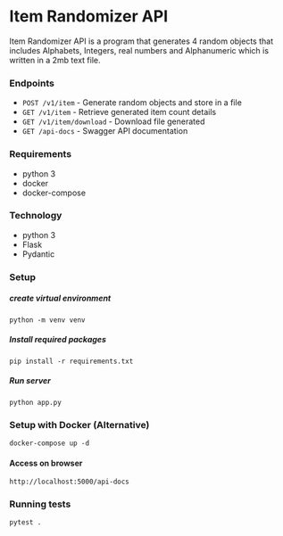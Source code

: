# Item Randomizer API
Item Randomizer API is a program that generates 4 random objects that includes Alphabets, Integers, real numbers and Alphanumeric which is written in a 2mb text file.

### Endpoints
- `POST /v1/item` - Generate random objects and store in a file
- `GET /v1/item` - Retrieve generated item count details
- `GET /v1/item/download` - Download file generated
- `GET /api-docs` - Swagger API documentation 

### Requirements
- python 3
- docker
- docker-compose

### Technology
- python 3
- Flask
- Pydantic


### Setup
##### create virtual environment
```
python -m venv venv
```
##### Install required packages
```
pip install -r requirements.txt
```
##### Run server
```
python app.py
```

### Setup with Docker (Alternative)
```
docker-compose up -d
```

#### Access on browser
```
http://localhost:5000/api-docs
```

### Running tests
```
pytest .
```